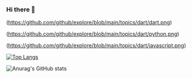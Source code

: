 ### Hi there 👋

<!--
**M97Chahboun/M97Chahboun** is a ✨ _special_ ✨ repository because its `README.md` (this file) appears on your GitHub profile.

Here are some ideas to get you started:

- 🔭 I’m currently working on ...
- 🌱 I’m currently learning ...
- 👯 I’m looking to collaborate on ...
- 🤔 I’m looking for help with ...
- 💬 Ask me about ...
- 📫 How to reach me: ...
- 😄 Pronouns: ...
- ⚡ Fun fact: ...
-->
(https://github.com/github/explore/blob/main/topics/dart/dart.png)

(https://github.com/github/explore/blob/main/topics/dart/python.png)

(https://github.com/github/explore/blob/main/topics/dart/javascript.png)


[![Top Langs](https://github-readme-stats.vercel.app/api/top-langs/?username=m97chahboun)](https://github.com/m97chahboun/github-readme-stats)

![Anurag's GitHub stats](https://github-readme-stats.vercel.app/api?username=m97chahboun)
